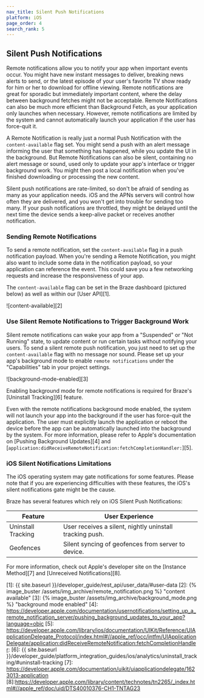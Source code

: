 ```yaml
---
nav_title: Silent Push Notifications
platform: iOS
page_order: 4
search_rank: 5
---
```


## Silent Push Notifications

Remote notifications allow you to notify your app when important events occur. You might have new instant messages to deliver, breaking news alerts to send, or the latest episode of your user's favorite TV show ready for him or her to download for offline viewing. Remote notifications are great for sporadic but immediately important content, where the delay between background fetches might not be acceptable. Remote Notifications can also be much more efficient than Background Fetch, as your application only launches when necessary. However, remote notifications are limited by the system and cannot automatically launch your application if the user has force-quit it.

A Remote Notification is really just a normal Push Notification with the `content-available` flag set. You might send a push with an alert message informing the user that something has happened, while you update the UI in the background. But Remote Notifications can also be silent, containing no alert message or sound, used only to update your app's interface or trigger background work. You might then post a local notification when you've finished downloading or processing the new content.

Silent push notifications are rate-limited, so don't be afraid of sending as many as your application needs. iOS and the APNs servers will control how often they are delivered, and you won't get into trouble for sending too many. If your push notifications are throttled, they might be delayed until the next time the device sends a keep-alive packet or receives another notification.

### Sending Remote Notifications

To send a remote notification, set the `content-available` flag in a push notification payload. When you're sending a Remote Notification, you might also want to include some data in the notification payload, so your application can reference the event. This could save you a few networking requests and increase the responsiveness of your app.

The `content-available` flag can be set in the Braze dashboard (pictured below) as well as within our [User API][1].

![content-available][2]

### Use Silent Remote Notifications to Trigger Background Work

Silent remote notifications can wake your app from a "Suspended" or "Not Running" state, to update content or run certain tasks without notifying your users. To send a silent remote push notification, you just need to set up the `content-available` flag with no message nor sound. Please set up your app's background mode to enable `remote notifications` under the "Capabilities" tab in your project settings.


![background-mode-enabled][3]

Enabling background mode for remote notifications is required for Braze's [Uninstall Tracking][6] feature.

Even with the remote notifications background mode enabled, the system will not launch your app into the background if the user has force-quit the application. The user must explicitly launch the application or reboot the device before the app can be automatically launched into the background by the system. For more information, please refer to Apple's documentation on [Pushing Background Updates][4] and [`application:didReceiveRemoteNotification:fetchCompletionHandler:`][5].

### iOS Silent Notifications Limitations
The iOS operating system may gate notifications for some features. Please note that if you are experiencing difficulties with these features, the iOS's silent notifications gate might be the cause.

Braze has several features which rely on iOS Silent Push Notifications:

|Feature|User Experience|
|---|---|
|Uninstall Tracking | User receives a silent, nightly uninstall tracking push.|
|Geofences | Silent syncing of geofences from server to device.|

For more information, check out Apple's developer site on the [Instance Method][7] and [Unreceived Notifications][8].


[1]: {{ site.baseurl }}/developer_guide/rest_api/user_data/#user-data
[2]: {% image_buster /assets/img_archive/remote_notification.png %} "content available"
[3]: {% image_buster /assets/img_archive/background_mode.png %} "background mode enabled"
[4]: https://developer.apple.com/documentation/usernotifications/setting_up_a_remote_notification_server/pushing_background_updates_to_your_app?language=objc
[5]: https://developer.apple.com/library/ios/documentation/UIKit/Reference/UIApplicationDelegate_Protocol/index.html#//apple_ref/occ/intfm/UIApplicationDelegate/application:didReceiveRemoteNotification:fetchCompletionHandler:
[6]: {{ site.baseurl }}/developer_guide/platform_integration_guides/ios/analytics/uninstall_tracking/#uninstall-tracking
[7]: https://developer.apple.com/documentation/uikit/uiapplicationdelegate/1623013-application
[8]:https://developer.apple.com/library/content/technotes/tn2265/_index.html#//apple_ref/doc/uid/DTS40010376-CH1-TNTAG23

